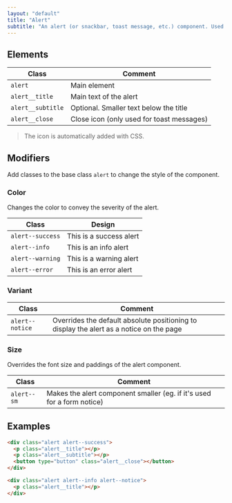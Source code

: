 ```yaml
---
layout: "default"
title: "Alert"
subtitle: "An alert (or snackbar, toast message, etc.) component. Used to display feedback to the user after an action, but also to emphasise an element on a page (for a notice for intance)."
---
```


## Elements

| Class | Comment |
| --- | --- |
| `alert` | Main element |
| `alert__title` | Main text of the alert |
| `alert__subtitle` | Optional. Smaller text below the title |
| `alert__close` | Close icon (only used for toast messages) |

> The icon is automatically added with CSS.

## Modifiers

Add classes to the base class `alert` to change the style of the component.

### Color

Changes the color to convey the severity of the alert.

| Class | Design |
| --- | --- |
| `alert--success` | <span style="display: block;" class="alert alert--success alert--notice"><span class="alert__title">This is a success alert</span></span> |
| `alert--info` | <span style="display: block;" class="alert alert--info alert--notice"><span class="alert__title">This is an info alert</span></span> |
| `alert--warning` | <span style="display: block;" class="alert alert--warning alert--notice"><span class="alert__title">This is a warning alert</span></span> |
| `alert--error` | <span style="display: block;" class="alert alert--error alert--notice"><span class="alert__title">This is an error alert</span></span> |

### Variant

| Class | Comment |
| --- | --- |
| `alert--notice` | Overrides the default absolute positioning to display the alert as a notice on the page |

### Size

Overrides the font size and paddings of the alert component.

| Class | Comment |
| --- | --- |
| `alert--sm` | Makes the alert component smaller (eg. if it's used for a form notice) |

## Examples

```html
<div class="alert alert--success">
  <p class="alert__title"></p>
  <p class="alert__subtitle"></p>
  <button type="button" class="alert__close"></button>
</div>
```

```html
<div class="alert alert--info alert--notice">
  <p class="alert__title"></p>
</div>
```